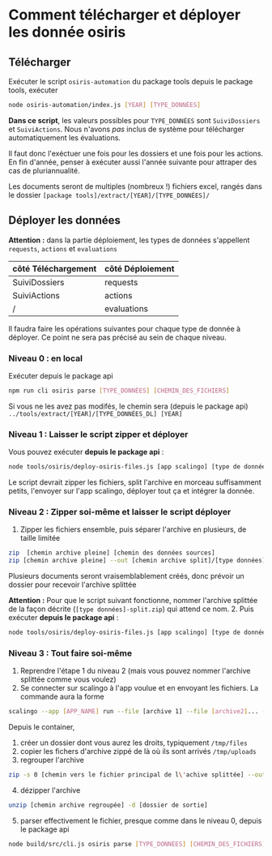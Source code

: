 # Comment télécharger et déployer les donnée osiris

## Télécharger

Exécuter le script `osiris-automation` du package tools
depuis le package tools, exécuter 
```bash
node osiris-automation/index.js [YEAR] [TYPE_DONNÉES]
```

**Dans ce script**, les valeurs possibles pour `TYPE_DONNÉES` sont `SuiviDossiers` et `SuiviActions`. Nous n'avons *pas* inclus de système pour télécharger automatiquement les évaluations.

Il faut donc l'exéctuer une fois pour les dossiers et une fois pour les actions. En fin d'année, penser à exécuter aussi l'année suivante pour attraper des cas de pluriannualité.

Les documents seront de multiples (nombreux !) fichiers excel, rangés dans le dossier `[package tools]/extract/[YEAR]/[TYPE_DONNÉES]/`

## Déployer les données
**Attention :** dans la partie déploiement, les types de données s'appellent  `requests`, `actions` et `evaluations`

| côté Téléchargement | côté Déploiement |
| -- | -- |
| SuiviDossiers | requests |
| SuiviActions | actions |
| / | evaluations |

Il faudra faire les opérations suivantes pour chaque type de donnée à déployer. Ce point ne sera pas précisé au sein de chaque niveau.

### Niveau 0 : en local

Exécuter depuis le package api 
```bash
npm run cli osiris parse [TYPE_DONNÉES] [CHEMIN_DES_FICHIERS]
```

Si vous ne les avez pas modifés, le chemin sera (depuis le package api) `../tools/extract/[YEAR]/[TYPE_DONNÉES_DL] [YEAR]`

### Niveau 1 : Laisser le script zipper et déployer
Vous pouvez exécuter **depuis le package api** : 
```bash
node tools/osiris/deploy-osiris-files.js [app scalingo] [type de données] [chemin vers les dossier des fichiers xls] [YEAR]
```

Le script devrait zipper les fichiers, split l'archive en morceau suffisamment petits, l'envoyer sur l'app scalingo, déployer tout ça et intégrer la donnée.

### Niveau 2 : Zipper soi-même et laisser le script déployer
1. Zipper les fichiers ensemble, puis séparer l'archive en plusieurs, de taille limitée
```bash
zip  [chemin archive pleine] [chemin des données sources]
zip [chemin archive pleine] --out [chemin archive split]/[type données]-split.zip -s 80m
```
Plusieurs documents seront vraisemblablement créés, donc prévoir un dossier pour recevoir l'archive splittée

**Attention :** Pour que le script suivant fonctionne, nommer l'archive splittée de la façon décrite (`[type données]-split.zip`) qui attend ce nom.
2. Puis exécuter **depuis le package api** : 
```bash
node tools/osiris/deploy-osiris-files.js [app scalingo] [type de données] [chemin vers les dossier des fichiers xls] [YEAR]
```

### Niveau 3 : Tout faire soi-même
1. Reprendre l'étape 1 du niveau 2 (mais vous pouvez nommer l'archive splittée comme vous voulez)
2. Se connecter sur scalingo à l'app voulue et en envoyant les fichiers. La commande aura la forme 
```bash
scalingo --app [APP_NAME] run --file [archive 1] --file [archive2]... --size XL bash
```

Depuis le container, 
1. créer un dossier dont vous aurez les droits, typiquement `/tmp/files`
2. copier les fichers d'archive zippé de là où ils sont arrivés `/tmp/uploads`
3. regrouper l'archive 
```bash
zip -s 0 [chemin vers le fichier principal de l\'achive splittée] --out [chemin archive regroupée]
```
4. dézipper l'archive
```bash
unzip [chemin archive regroupée] -d [dossier de sortie]
```
5. parser effectivement le fichier, presque comme dans le niveau 0, depuis le package api
```bash
node build/src/cli.js osiris parse [TYPE_DONNÉES] [CHEMIN_DES_FICHIERS]
```
